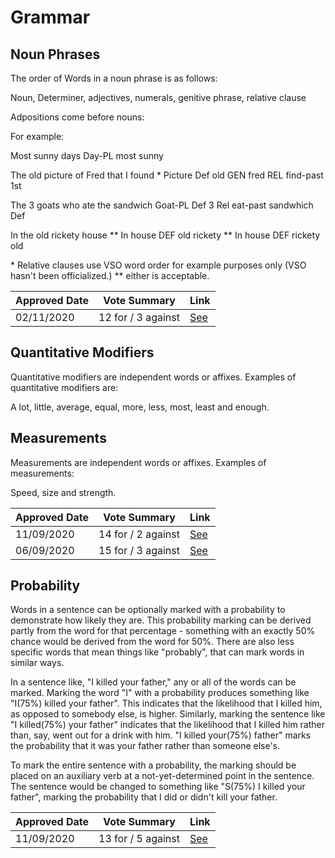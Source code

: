 # Grammar

## Noun Phrases

The order of Words in a noun phrase is as follows:

Noun, Determiner, adjectives, numerals, genitive phrase, relative clause 

Adpositions come before nouns:

For example:

Most sunny days
Day-PL most sunny

The old picture of Fred that I found
\* Picture Def old GEN fred REL find-past 1st

The 3 goats who ate the sandwich
Goat-PL Def 3 Rel eat-past sandwhich Def

In the old rickety house
\*\* In house DEF old rickety
\*\* In house DEF rickety old 

\* Relative clauses use VSO word order for example purposes only (VSO hasn't been officialized.)
\*\* either is acceptable.

| Approved Date |    Vote Summary    | Link                                                                                                                    |
| ------------- | :----------------: | ----------------------------------------------------------------------------------------------------------------------- |
| 02/11/2020    | 12 for / 3 against | [See](https://www.reddit.com/r/EncapsulatedLanguage/comments/jl93z7/official_proposal_vote_to_establish_noun_phase/)    |

## Quantitative Modifiers
Quantitative modifiers are independent words or affixes. Examples of quantitative modifiers are:

A lot, little, average, equal, more, less, most, least and enough.

## Measurements
Measurements are independent words or affixes. Examples of measurements:

Speed, size and strength.

| Approved Date |    Vote Summary    | Link                                                                                                                    |
| ------------- | :----------------: | ----------------------------------------------------------------------------------------------------------------------- |
| 11/09/2020    | 14 for / 2 against | [See](https://www.reddit.com/r/EncapsulatedLanguage/comments/ip4duf/official_proposal_vote_to_modify_the_quantitative/) |
| 06/09/2020    | 15 for / 3 against | [See](https://www.reddit.com/r/EncapsulatedLanguage/comments/ilsovd/official_proposal_vote_to_officialize_the/)         |

## Probability

Words in a sentence can be optionally marked with a probability to demonstrate how likely they are. This probability marking can be derived partly from the word for that percentage - something with an exactly 50% chance would be derived from the word for 50%. There are also less specific words that mean things like "probably", that can mark words in similar ways.

In a sentence like, "I killed your father," any or all of the words can be marked. Marking the word "I" with a probability produces something like "I(75%) killed your father". This indicates that the likelihood that I killed him, as opposed to somebody else, is higher. Similarly, marking the sentence like "I killed(75%) your father" indicates that the likelihood that I killed him rather than, say, went out for a drink with him. "I killed your(75%) father" marks the probability that it was your father rather than someone else's.

To mark the entire sentence with a probability, the marking should be placed on an auxiliary verb at a not-yet-determined point in the sentence. The sentence would be changed to something like "S(75%) I killed your father", marking the probability that I did or didn't kill your father.

| Approved Date |    Vote Summary    | Link                                                                                                                    |
| ------------- | :----------------: | ----------------------------------------------------------------------------------------------------------------------- |
| 11/09/2020    | 13 for / 5 against | [See](https://www.reddit.com/r/EncapsulatedLanguage/comments/ip8hia/official_proposal_vote_to_officialize_marking_of/) |